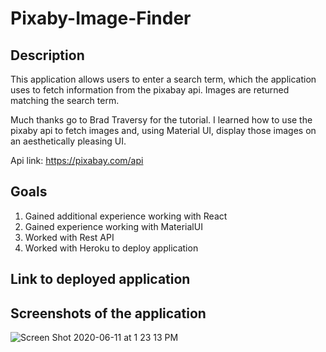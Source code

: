 # Pixaby-Image-Finder

## Description
This application allows users to enter a search term, which the application uses to fetch information from the pixabay api. Images are returned matching the search term.

Much thanks go to Brad Traversy for the tutorial. I learned how to use the pixaby api to fetch images and, using Material UI, display those images on an aesthetically pleasing UI.

Api link: https://pixabay.com/api

## Goals

<ol>
    <li>Gained additional experience working with React</li>
    <li>Gained experience working with MaterialUI</li>
    <li>Worked with Rest API</li>
    <li>Worked with Heroku to deploy application</li>
</ol>

## Link to deployed application

## Screenshots of the application

![Screen Shot 2020-06-11 at 1 23 13 PM](https://user-images.githubusercontent.com/46943342/84421345-6fd23c00-abe9-11ea-8cf7-464687d14a2b.png)


